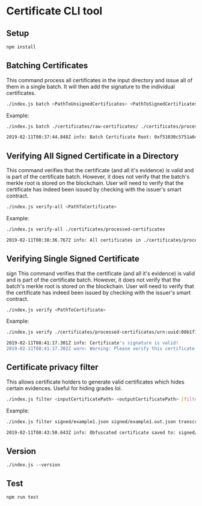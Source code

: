 # Certificate CLI tool

## Setup

```bash
npm install
```

## Batching Certificates

This command process all certificates in the input directory and issue all of them in a single
batch. It will then add the signature to the individual certificates.

```bash
./index.js batch <PathToUnsignedCertificates> <PathToSignedCertificates>
```

Example:

```bash
./index.js batch ./certificates/raw-certificates/ ./certificates/processed-certificates/

2019-02-11T08:37:44.848Z info: Batch Certificate Root: 0xf51030c5751a646284c898cff0f9d833c64a50d6f307b61f2c96c3c838b13bfc
```

## Verifying All Signed Certificate in a Directory

This command verifies that the certificate (and all it's evidence) is valid and is part of the certificate batch. However, it does not verify that the batch's merkle root is stored on the blockchain. User will need to verify that the certificate has indeed been issued by checking with the issuer's smart contract.

```bash
./index.js verify-all <PathToCertificate>
```

Example:

```bash
./index.js verify-all ./certificates/processed-certificates

2019-02-11T08:38:36.767Z info: All certificates in ./certificates/processed-certificates is verified
```

## Verifying Single Signed Certificate
sign
This command verifies that the certificate (and all it's evidence) is valid and is part of the certificate batch. However, it does not verify that the batch's merkle root is stored on the blockchain. User will need to verify that the certificate has indeed been issued by checking with the issuer's smart contract.

```bash
./index.js verify <PathToCertificate>
```

Example:

```bash
./index.js verify ./certificates/processed-certificates/urn:uuid:08b1f10a-6bf0-46c8-bbfd-64750b0d73ef.json

2019-02-11T08:41:17.301Z info: Certificate's signature is valid!
2019-02-11T08:41:17.302Z warn: Warning: Please verify this certificate on the blockchain with the issuer's certificate store.
```

## Certificate privacy filter

This allows certificate holders to generate valid certificates which hides certain evidences. Useful for hiding grades lol.

```bash
./index.js filter <inputCertificatePath> <outputCertificatePath> [filters...]
```

Example:

```bash
./index.js filter signed/example1.json signed/example1.out.json transcript.0.grade transcript.1.grade

2019-02-11T08:43:50.643Z info: Obfuscated certificate saved to: signed/example1.out.json
```

## Version

```
./index.js --version
```

## Test

```
npm run test
```
